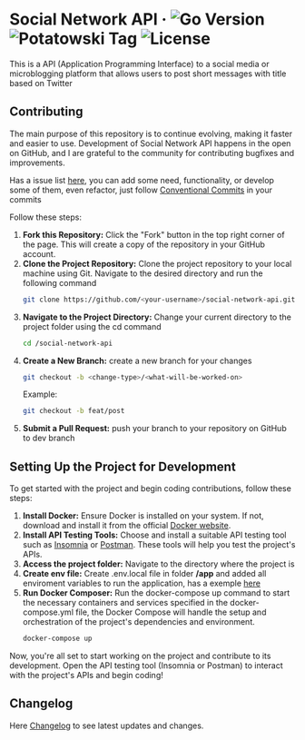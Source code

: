 # Social Network API &middot; ![Go Version](https://img.shields.io/badge/go-%3E=1.17-blue) ![Potatowski Tag](https://img.shields.io/badge/potatowski-%3E=social%20network%20api-blue) ![License](https://img.shields.io/github/license/potatowski/social-network-api)

This is a API (Application Programming Interface) to a social media or microblogging platform that allows users to post short messages with title based on Twitter


## Contributing

The main purpose of this repository is to continue evolving, making it faster and easier to use. Development of Social Network API happens in the open on GitHub, and I are grateful to the community for contributing bugfixes and improvements.

Has a issue list [here](https://github.com/potatowski/social-network-api/issues), you can add some need, functionality, or develop some of them, even refactor, just follow [Conventional Commits](https://www.conventionalcommits.org/en/v1.0.0/) in your commits

Follow these steps:
1. **Fork this Repository:** Click the "Fork" button in the top right corner of the page. This will create a copy of the repository in your GitHub account.
2. **Clone the Project Repository:** Clone the project repository to your local machine using Git. Navigate to the desired directory and run the following command
   ```bash
   git clone https://github.com/<your-username>/social-network-api.git
   ```
3. **Navigate to the Project Directory:** Change your current directory to the project folder using the cd command
   ```bash
   cd /social-network-api
   ```
4. **Create a New Branch:** create a new branch for your changes
   ```bash
   git checkout -b <change-type>/<what-will-be-worked-on>
   ```
   Example:
      ```bash
      git checkout -b feat/post
      ```
5. **Submit a Pull Request:** push your branch to your repository on GitHub to dev branch

## Setting Up the Project for Development
To get started with the project and begin coding contributions, follow these steps:

1. **Install Docker:** Ensure Docker is installed on your system. If not, download and install it from the official [Docker website](https://www.docker.com/).
2. **Install API Testing Tools:** Choose and install a suitable API testing tool such as [Insomnia](https://insomnia.rest/download) or [Postman](https://www.postman.com/downloads/). These tools will help you test the project's APIs.
3. **Access the project folder:** Navigate to the directory where the project is
4. **Create env file:** Create .env.local file in folder **/app** and added all enviroment variables to run the application, has a exemple [here](/app/.env.example)
5. **Run Docker Composer:** Run the docker-compose up command to start the necessary containers and services specified in the docker-compose.yml file, the Docker Compose will handle the setup and orchestration of the project's dependencies and environment.
   ```bash
   docker-compose up
   ```

Now, you're all set to start working on the project and contribute to its development. Open the API testing tool (Insomnia or Postman) to interact with the project's APIs and begin coding!

## Changelog

Here [Changelog](CHANGELOG.md) to see latest updates and changes.
